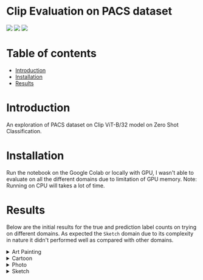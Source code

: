 # Clip Evaluation on PACS dataset

![](https://img.shields.io/badge/Python-14354C?style=for-the-badge&logo=python&logoColor=white)
![](https://img.shields.io/badge/Made%20with-Jupyter-orange?style=for-the-badge&logo=Jupyter)
![](https://img.shields.io/badge/Version-1.0.0-green)

Table of contents
=================

<!--ts-->

* [Introduction](#introduction)
* [Installation](#installation)
* [Results](#results)


<!--te-->

# Introduction

An exploration of PACS dataset on Clip ViT-B/32 model on Zero Shot Classification. 

# Installation

Run the notebook on the Google Colab or locally with GPU, I wasn't able to evaluate 
on all the different domains due to limitation of GPU memory. 
Note: Running on CPU will takes a lot of time.

# Results

Below are the initial results for the true and prediction label counts on trying on different domains. 
As expected the `Sketch` domain due to its complexity in nature it didn't performed well as compared with other 
domains.  

<details>
<summary>Art Painting</summary>
<img src="figures/art_painting.png">
</details>
<details>
<summary>Cartoon</summary>
<img src="figures/cartoon.png">
</details>
<details>
<summary>Photo</summary>
<img src="figures/art_painting.png">
</details>
<details>
<summary>Sketch</summary>
<img src="figures/sketch.png">
</details>


